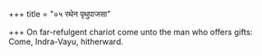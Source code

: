 +++
title = "०५ रथेन पृथुपाजसा"

+++
On far-refulgent chariot come unto the man who offers gifts:  
     Come, Indra-Vayu, hitherward.